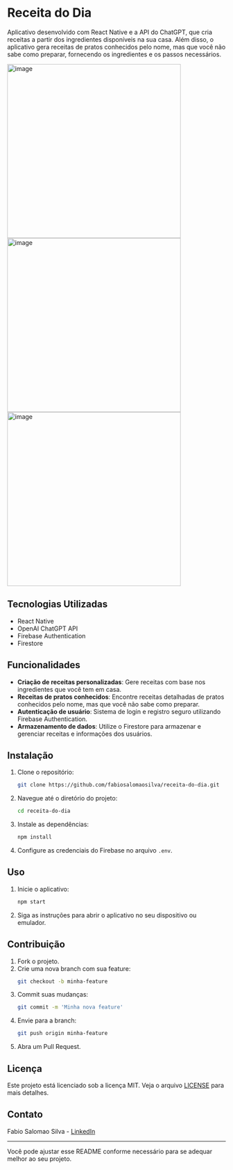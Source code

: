 # Receita do Dia

Aplicativo desenvolvido com React Native e a API do ChatGPT, que cria receitas a partir dos ingredientes disponíveis na sua casa. Além disso, o aplicativo gera receitas de pratos conhecidos pelo nome, mas que você não sabe como preparar, fornecendo os ingredientes e os passos necessários.

<img src="https://github.com/fabiosalomaosilva/receita-do-dia/assets/8368248/738ee4eb-6a30-4e00-9a06-1b30202fc66b" alt="image" width="400"/>
<img src="https://github.com/fabiosalomaosilva/receita-do-dia/assets/8368248/858a329a-55c9-48ae-a0fc-afd1d17d63e2" alt="image" width="400"/>
<img src="https://github.com/fabiosalomaosilva/receita-do-dia/assets/8368248/4be56c1e-b21b-42f7-82af-68e5c0dc796b" alt="image" width="400"/>

## Tecnologias Utilizadas

- React Native
- OpenAI ChatGPT API
- Firebase Authentication
- Firestore

## Funcionalidades

- **Criação de receitas personalizadas**: Gere receitas com base nos ingredientes que você tem em casa.
- **Receitas de pratos conhecidos**: Encontre receitas detalhadas de pratos conhecidos pelo nome, mas que você não sabe como preparar.
- **Autenticação de usuário**: Sistema de login e registro seguro utilizando Firebase Authentication.
- **Armazenamento de dados**: Utilize o Firestore para armazenar e gerenciar receitas e informações dos usuários.

## Instalação

1. Clone o repositório:
    ```sh
    git clone https://github.com/fabiosalomaosilva/receita-do-dia.git
    ```
2. Navegue até o diretório do projeto:
    ```sh
    cd receita-do-dia
    ```
3. Instale as dependências:
    ```sh
    npm install
    ```
4. Configure as credenciais do Firebase no arquivo `.env`.

## Uso

1. Inicie o aplicativo:
    ```sh
    npm start
    ```
2. Siga as instruções para abrir o aplicativo no seu dispositivo ou emulador.

## Contribuição

1. Fork o projeto.
2. Crie uma nova branch com sua feature:
    ```sh
    git checkout -b minha-feature
    ```
3. Commit suas mudanças:
    ```sh
    git commit -m 'Minha nova feature'
    ```
4. Envie para a branch:
    ```sh
    git push origin minha-feature
    ```
5. Abra um Pull Request.

## Licença

Este projeto está licenciado sob a licença MIT. Veja o arquivo [LICENSE](LICENSE) para mais detalhes.

## Contato

Fabio Salomao Silva - [LinkedIn](https://www.linkedin.com/in/fabio-salomao-silva)

---

Você pode ajustar esse README conforme necessário para se adequar melhor ao seu projeto.
